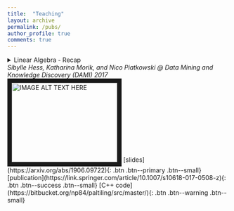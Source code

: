 ```yaml
---
title:  "Teaching"
layout: archive
permalink: /pubs/
author_profile: true
comments: true
---
```

<details>
  <summary>
    Linear Algebra - Recap <br>
    <i>Sibylle Hess, Katharina Morik, and Nico Piatkowski @ Data Mining and Knowledge Discovery (DAMI) 2017</i>
  </summary>
  <p>
  </p>
</details>
<a href="http://www.youtube.com/watch?feature=player_embedded&v=yIWNOktZ3kQ&list=PLhY4tApAB_6LhRh2cv2nDZg3zlw11KXqY
" target="_blank"><img src="http://img.youtube.com/vi/yIWNOktZ3kQ&list=PLhY4tApAB_6LhRh2cv2nDZg3zlw11KXqY/0.jpg" 
alt="IMAGE ALT TEXT HERE" width="240" height="180" border="10" /></a>
[slides](https://arxiv.org/abs/1906.09722){: .btn .btn--primary .btn--small} [publication](https://link.springer.com/article/10.1007/s10618-017-0508-z){: .btn .btn--success .btn--small} [C++ code](https://bitbucket.org/np84/paltiling/src/master/){: .btn .btn--warning .btn--small}
